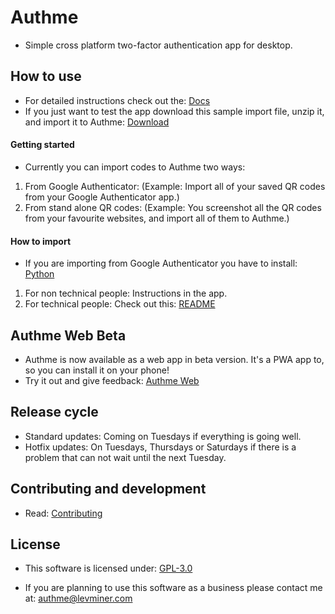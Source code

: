 # Authme

-   Simple cross platform two-factor authentication app for desktop.

## How to use

-   For detailed instructions check out the: [Docs](https://docs.authme.levminer.com/#/import?id=import)
-   If you just want to test the app download this sample import file, unzip it, and import it to Authme: [Download](https://github.com/Levminer/authme/blob/main/sample/authme_import_sample.zip?raw=true)

#### Getting started

-   Currently you can import codes to Authme two ways:

1. From Google Authenticator: (Example: Import all of your saved QR codes from your Google Authenticator app.)
1. From stand alone QR codes: (Example: You screenshot all the QR codes from your favourite websites, and import all of them to Authme.)

#### How to import

-   If you are importing from Google Authenticator you have to install: [Python](https://www.python.org/downloads/)

1.  For non technical people: Instructions in the app.
1.  For technical people: Check out this: [README](https://github.com/Levminer/authme/blob/main/extract/README.md)

## Authme Web Beta

-   Authme is now available as a web app in beta version. It's a PWA app to, so you can install it on your phone!
-   Try it out and give feedback: [Authme Web](https://github.com/levminer/authme-web)

## Release cycle

-   Standard updates: Coming on Tuesdays if everything is going well.
-   Hotfix updates: On Tuesdays, Thursdays or Saturdays if there is a problem that can not wait until the next Tuesday.

## Contributing and development

-   Read: [Contributing](https://github.com/Levminer/authme/blob/main/.github/CONTRIBUTING.md)

## License

-   This software is licensed under: [GPL-3.0](https://github.com/Levminer/authme/blob/main/LICENSE.md)

-   If you are planning to use this software as a business please contact me at: <authme@levminer.com>
